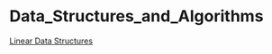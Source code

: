 # Data_Structures_and_Algorithms

[Linear Data Structures](https://nbviewer.jupyter.org/github/AndyFC-94/Data_Structures_and_Algorithms/blob/master/1_Linear_Data_Structures.ipynb)
